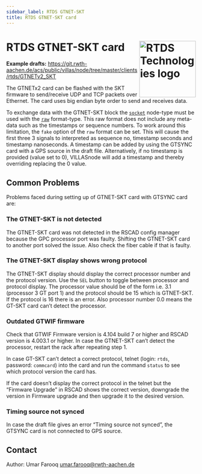 ```yaml
---
sidebar_label: RTDS GTNET-SKT
title: RTDS GTNET-SKT card
---
```


# RTDS GTNET-SKT card <img align="right" width="150px" src="/img/logos/rtds.jpg" alt="RTDS Technologies logo"></img>

**Example drafts:** <https://git.rwth-aachen.de/acs/public/villas/node/tree/master/clients/rtds/GTNETv2_SKT>

The GTNETx2 card can be flashed with the SKT firmware to send/receive UDP and TCP packets over Ethernet.
The card uses big endian byte order to send and receives data.

To exchange data with the GTNET-SKT block the [`socket`](../nodes/socket.md) node-type must be used with the [`raw`](../formats/raw.md) format-type.
This raw format does not include any meta-data such as the timestamps or sequence numbers.
To work around this limitation, the `fake` option of the `raw` format can be set.
This will cause the first three 3 signals to interpreted as sequence no, timestamp seconds and timestamp nanoseconds.
A timestamp can be added by using the GTSYNC card with a GPS source in the draft file.
Alternatively, if no timestamp is provided (value set to 0), VILLASnode will add a timestamp and thereby overriding replacing the 0 value.
 
## Common Problems

Problems faced during setting up of GTNET-SKT card with GTSYNC card are:

### The GTNET-SKT is not detected

The GTNET-SKT card was not detected in the RSCAD config manager because the GPC processor port was faulty.
Shifting the GTNET-SKT card to another port solved the issue.
Also check the fiber cable if that is faulty.

### The GTNET-SKT display shows wrong protocol

The GTNET-SKT display should display the correct processor number and the protocol version.
Use the `SEL` button to toggle between processor and protocol display.
The processor value should be of the form i.e. 3.1 (processor 3 GT port 1) and the protocol should be 15 which is GTNET-SKT.
If the protocol is 16 there is an error.
Also processor number 0.0 means the GT-SKT card can’t detect the processor.

### Outdated GTWIF firmware

Check that GTWIF Firmware version is 4.104 build 7 or higher and RSCAD version is 4.003.1 or higher.
In case the GTNET-SKT can’t detect the processor, restart the rack after repeating step 1.

In case GT-SKT can’t detect a correct protocol, telnet (login: `rtds`, password: `commcard`) into the card and run the command `status` to see which protocol version the card has.

If the card doesn’t display the correct protocol in the telnet but the “Firmware Upgrade” in RSCAD shows the correct version, downgrade the version in Firmware upgrade and then upgrade it to the desired version.
 
### Timing source not synced
 
In case the draft file gives an error “Timing source not synced”, the GTSYNC card is not connected to GPS source.

## Contact
 
Author: Umar Farooq <umar.farooq@rwth-aachen.de>
